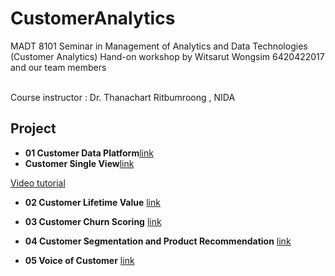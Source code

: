 # CustomerAnalytics
MADT 8101 Seminar in Management of Analytics and Data Technologies (Customer Analytics) 
Hand-on workshop by Witsarut Wongsim 6420422017  and our team members

<br>Course instructor : Dr. Thanachart Ritbumroong  , NIDA</br>

## Project
 
- **01 Customer Data Platform**[link](https://github.com/Hakulani/CustomerAnalytics/tree/main/01Customer_Data_Platform)
- **Customer Single View**[link](https://github.com/Hakulani/CustomerAnalytics/tree/main/02Customer_Single_View)

[Video tutorial](https://github.com/Hakulani/CustomerAnalytics/tree/main/02Customer_Single_View)
- **02 Customer Lifetime Value** [link](https://github.com/Hakulani/CustomerAnalytics/tree/main/02_Customer%20Lifetime%20Value)

- **03 Customer Churn Scoring** [link](https://github.com/Hakulani/CustomerAnalytics/tree/main/03.Churn_Scoring)

- **04 Customer Segmentation and Product Recommendation** [link](https://github.com/Hakulani/CustomerAnalytics/tree/main/04CustomerSegmentation%26ProductRecomendation)


- **05 Voice of Customer** [link](https://github.com/Hakulani/CustomerAnalytics/tree/main/05VoiceofCustomer)
